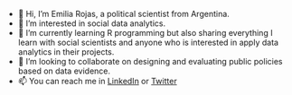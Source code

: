 - 👋 Hi, I’m Emilia Rojas, a political scientist from Argentina.
- 👀 I’m interested in social data analytics.
- 🌱 I’m currently learning R programming but also sharing everything I learn with social scientists and anyone who is interested in apply data analytics in their projects.
- 💞️ I’m looking to collaborate on designing and evaluating public policies based on data evidence.
- 📫 You can reach me in [LinkedIn](https://www.linkedin.com/in/mariaemiliarojas3/) or [Twitter](https://twitter.com/MaryEmilyRed)

<!---
emiliarojas3/emiliarojas3 is a ✨ special ✨ repository because its `README.md` (this file) appears on your GitHub profile.
You can click the Preview link to take a look at your changes.
--->
